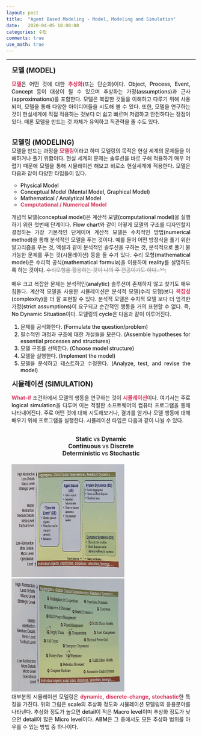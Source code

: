 ```yaml
---
layout: post
title:  "Agent Based Modeling - Model, Modeling and Simulation"
date:   2020-04-05 18:00:08
categories: 수업
comments: true
use_math: true
---
```

-----
<span style = "font-weight:700; font-size:1.3em; margin-left: 0.8em; margin-right: 1em;">
모델 (MODEL)
</span>
<br>
<div style = "font-weight:500; font-size:1.0em; margin-left: 1em; margin-right: 1em;text-align:justify; ">

<b style = "color:#d7385e;font-size:1.2">모델</b>은 어떤 것에 대한 <b style = "color:#d7385e;font-size:1.2">추상화</b>(또는 단순화)이다. Object, Process, Event, Concept 등이 대상이 될 수 있으며 추상화는 가정(assumptions)과 근사(approximations)를 포함한다. 모델은 복잡한 것들을 이해하고 다루기 위해 사용되며, 모델을 통해 다양한 아이디어들을 시도해 볼 수 있다. 또한, 모델을 연구하는 것이 현실세계에 직접 적용하는 것보다 더 쉽고 빠르며 저렴하고 안전하다는 장점이 있다. 때론 모델을 만드는 것 자체가 유익하고 직관력을 줄 수도 있다. 
</div>
<br>
<span style = "font-weight:700; font-size:1.3em; margin-left: 0.8em; margin-right: 1em;">
모델링 (MODELING)
</span>
<br>
<div style = "font-weight:500; font-size:1.0em; margin-left: 1em; margin-right: 1em;text-align:justify; ">
모델을 만드는 과정을 <b style = "color:#d7385e;font-size:1.2">모델링</b>이라고 하며 모델링의 목적은 현실 세계의 문제들을 이해하거나 풀기 위함이다. 현실 세계의 문제는 솔루션을 바로 구해 적용하기 매우 어렵기 때문에 모델을 통해 시뮬레이션 해보고 비로소 현실세계에 적용한다. 모델은 다음과 같이 다양한 타입들이 있다. 

<ul>
<li type = "circle">Physical Model  </li>
<li type = "circle">Conceptual Model (Mental Model, Graphical Model)</li>
<li type = "circle">Mathematical / Analytical Model</li>
<li type = "circle"><b style = "color:#d7385e;font-size:1.2">Computational / Numerical Model</b></li>
</ul>

개념적 모델(conceptual model)은 계산적 모델(computational model)을 실행하기 위한 첫번째 단계이다. Flow chart와 같이 어떻게 모델의 구조를 디자인할지 결정하는 가장 기본적인 단계이며 계산적 모델은 수치적인 방법(numerical method)을 통해 분석적인 모델을 푸는 것이다. 예를 들어 어떤 방정식을 풀기 위한 알고리즘을 푸는 것, 엑셀과 같이 분석적인 솔루션을 구하는 것, 분석적으로 풀기 불가능한 문제를 푸는 것(시뮬레이션) 등을 들 수가 있다. 수리 모형(mathematical model)은 수리적 공식(mathematical formula)을 이용하여 reality를 설명하도록 하는 것이다. <strike style = "color:grey;font-size:0.5"> 수리모형을 활용하는 것이 나의 주 전공이기도 하다..^^;</strike>
<br><br>
매우 크고 복잡한 문제는 분석적인(analytic) 솔루션이 존재하지 않고 찾기도 매우 힘들다. 계산적 모델을 사용한 시뮬레이션은 분석적 모델(수리 모형)보다 <b style = "color:#d7385e;font-size:1.2">복잡성</b>(complexity)을 더 잘 표현할 수 있다. 분석적 모델은 수치적 모델 보다 더 엄격한 가정(strict assumptions)이 요구되고 순간적인 행동을 거의 표현할 수 없다. 즉, No Dynamic Situation이다. 모델링의 cycle은 다음과 같이 이루어진다.  

<ol>
<li>문제를 공식화한다. (Formulate the question/problem) </li>
<li>필수적인 과정과 구조에 대한 가설들을 모은다. (Assemble hypotheses for essential processes and structures)  </li>
<li>모델 구조를 선택한다. (Choose model structure)  </li>
<li>모델을 실행한다. (Implement the model) </li>
<li>모델을 분석하고 테스트하고 수정한다. (Analyze, test, and revise the model) </li>
</ol>
</div>
<span style = "font-weight:700; font-size:1.3em; margin-left: 0.8em; margin-right: 1em;">
시뮬레이션 (SIMULATION)
</span>
<br>
<div style = "font-weight:500; font-size:1.0em; margin-left: 1em; margin-right: 1em;text-align:justify; ">

<b style = "color:#d7385e;font-size:1.2">What-if</b> 조건하에서 모델의 행동을 연구하는 것이 <b style = "color:#d7385e;font-size:1.2">시뮬레이션</b>이다. 여기서는 주로 logical simulation을 다루며 이는 적절한 소프트웨어의 컴퓨터 프로그램을 통해 나타내어진다. 주로 어떤 것에 대해 시도해보거나, 결과를 얻거나 모델 행동에 대해 배우기 위해 프로그램을 실행한다. 시뮬레이션 타입은 다음과 같이 나뉠 수 있다. 
<br><br>
<div style = "font-weight:500; font-size:1.1em; text-align:center; ">
<b>Static </b> vs  <b>Dynamic</b><br>
<b>Continuous </b> vs <b> Discrete</b><br>
<b>Deterministic </b> vs <b> Stochastic</b><br><br>
</div>

<div style="display: inline-block; margin-left: 0em; margin-right: 1.5em; ">
<img src="/images/post_img/NL6.jpg" width="300" height="300"  >
</div>
<div style="display: inline-block; margin-right: 0 em; ">
<img src="/images/post_img/NL7.jpg" width="300" height="300" >
</div>

<br>
대부분의 시뮬레이션 모델링은 <b style = "color:#d7385e;font-size:1.2">dynamic</b>, <b style = "color:#d7385e;font-size:1.2">discrete-change</b>, <b style = "color:#d7385e;font-size:1.2">stochastic</b>한 특징을 가진다. 위의 그림은 scale의 추상화 정도와 시뮬레이션 모델링의 응용분야를 나타낸다. 추상화 정도가 높으면 detail이 적은 Macro level이며 추상화 정도가 낮으면 detail이 많은 Micro level이다. ABM은 그 중에서도 모든 추상화 범위를 아우를 수 있는 방법 중 하나이다. 
<br><br>
</div>

